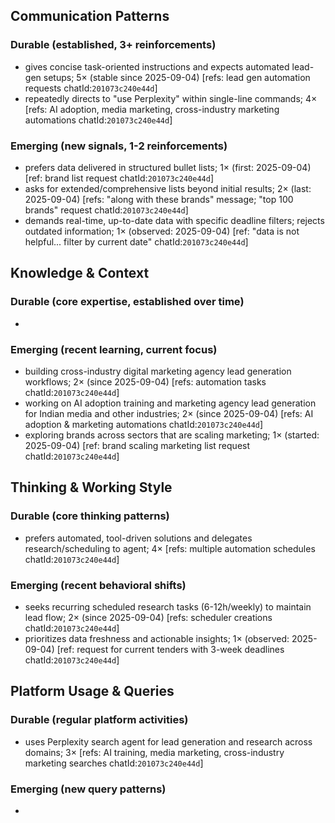 ## Communication Patterns
### Durable (established, 3+ reinforcements)
- gives concise task-oriented instructions and expects automated lead-gen setups; 5× (stable since 2025-09-04) [refs: lead gen automation requests chatId:`201073c240e44d`]
- repeatedly directs to "use Perplexity" within single-line commands; 4× [refs: AI adoption, media marketing, cross-industry marketing automations chatId:`201073c240e44d`]

### Emerging (new signals, 1-2 reinforcements)
- prefers data delivered in structured bullet lists; 1× (first: 2025-09-04) [ref: brand list request chatId:`201073c240e44d`]
- asks for extended/comprehensive lists beyond initial results; 2× (last: 2025-09-04) [refs: "along with these brands" message; "top 100 brands" request chatId:`201073c240e44d`]
- demands real-time, up-to-date data with specific deadline filters; rejects outdated information; 1× (observed: 2025-09-04) [ref: "data is not helpful... filter by current date" chatId:`201073c240e44d`]

## Knowledge & Context
### Durable (core expertise, established over time)
-  

### Emerging (recent learning, current focus)
- building cross-industry digital marketing agency lead generation workflows; 2× (since 2025-09-04) [refs: automation tasks chatId:`201073c240e44d`]
- working on AI adoption training and marketing agency lead generation for Indian media and other industries; 2× (since 2025-09-04) [refs: AI adoption & marketing automations chatId:`201073c240e44d`]
- exploring brands across sectors that are scaling marketing; 1× (started: 2025-09-04) [ref: brand scaling marketing list request chatId:`201073c240e44d`]

## Thinking & Working Style
### Durable (core thinking patterns)
- prefers automated, tool-driven solutions and delegates research/scheduling to agent; 4× [refs: multiple automation schedules chatId:`201073c240e44d`]

### Emerging (recent behavioral shifts)
- seeks recurring scheduled research tasks (6-12h/weekly) to maintain lead flow; 2× (since 2025-09-04) [refs: scheduler creations chatId:`201073c240e44d`]
- prioritizes data freshness and actionable insights; 1× (observed: 2025-09-04) [ref: request for current tenders with 3-week deadlines chatId:`201073c240e44d`]

## Platform Usage & Queries
### Durable (regular platform activities)
- uses Perplexity search agent for lead generation and research across domains; 3× [refs: AI training, media marketing, cross-industry marketing searches chatId:`201073c240e44d`]

### Emerging (new query patterns)
-  